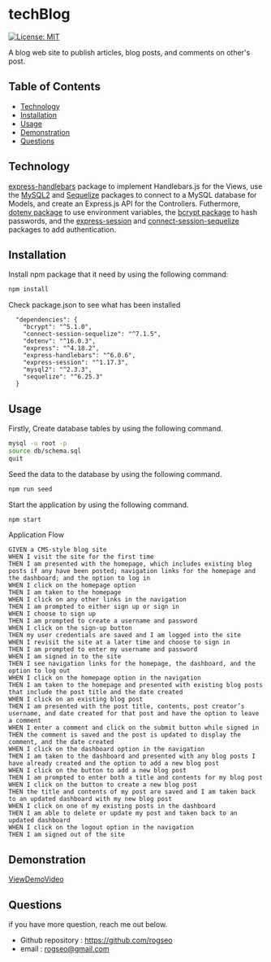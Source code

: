 # techBlog
[![License: MIT](https://img.shields.io/badge/License-MIT-yellow.svg)](https://opensource.org/licenses/MIT)

A blog web site to publish articles, blog posts, and comments on other's post.

## Table of Contents
- [Technology](#technology)
- [Installation](#installation)
- [Usage](#usage)
- [Demonstration](#demonstration)
- [Questions](#questions)

## Technology
[express-handlebars](https://www.npmjs.com/package/express-handlebars) package to implement Handlebars.js for the Views, use the [MySQL2](https://www.npmjs.com/package/mysql2) and [Sequelize](https://www.npmjs.com/package/sequelize) packages to connect to a MySQL database for Models, and create an Express.js API for the Controllers.
Futhermore, [dotenv package](https://www.npmjs.com/package/dotenv) to use environment variables, the [bcrypt package](https://www.npmjs.com/package/bcrypt) to hash passwords, and the [express-session](https://www.npmjs.com/package/express-session) and [connect-session-sequelize](https://www.npmjs.com/package/connect-session-sequelize) packages to add authentication.

## Installation
Install npm package that it need by using the following command:
```bash
npm install
```
Check package.json to see what has been installed
```
  "dependencies": {
    "bcrypt": "^5.1.0",
    "connect-session-sequelize": "^7.1.5",
    "dotenv": "^16.0.3",
    "express": "^4.18.2",
    "express-handlebars": "^6.0.6",
    "express-session": "^1.17.3",
    "mysql2": "^2.3.3",
    "sequelize": "^6.25.3"
  }
```

## Usage

Firstly, Create database tables by using the following command.
```zsh
mysql -u root -p  
source db/schema.sql
quit
```
Seed the data to the database by using the following command.
```zsh
npm run seed
```
Start the application by using the following command.
```zsh
npm start
```
Application Flow
```
GIVEN a CMS-style blog site
WHEN I visit the site for the first time
THEN I am presented with the homepage, which includes existing blog posts if any have been posted; navigation links for the homepage and the dashboard; and the option to log in
WHEN I click on the homepage option
THEN I am taken to the homepage
WHEN I click on any other links in the navigation
THEN I am prompted to either sign up or sign in
WHEN I choose to sign up
THEN I am prompted to create a username and password
WHEN I click on the sign-up button
THEN my user credentials are saved and I am logged into the site
WHEN I revisit the site at a later time and choose to sign in
THEN I am prompted to enter my username and password
WHEN I am signed in to the site
THEN I see navigation links for the homepage, the dashboard, and the option to log out
WHEN I click on the homepage option in the navigation
THEN I am taken to the homepage and presented with existing blog posts that include the post title and the date created
WHEN I click on an existing blog post
THEN I am presented with the post title, contents, post creator’s username, and date created for that post and have the option to leave a comment
WHEN I enter a comment and click on the submit button while signed in
THEN the comment is saved and the post is updated to display the comment, and the date created
WHEN I click on the dashboard option in the navigation
THEN I am taken to the dashboard and presented with any blog posts I have already created and the option to add a new blog post
WHEN I click on the button to add a new blog post
THEN I am prompted to enter both a title and contents for my blog post
WHEN I click on the button to create a new blog post
THEN the title and contents of my post are saved and I am taken back to an updated dashboard with my new blog post
WHEN I click on one of my existing posts in the dashboard
THEN I am able to delete or update my post and taken back to an updated dashboard
WHEN I click on the logout option in the navigation
THEN I am signed out of the site
```


## Demonstration
[ViewDemoVideo](https://watch.screencastify.com/v/Cr3hHx2Q5x5ykmhKmfgU)

## Questions
if you have more question, reach me out below.
* Github repository : https://github.com/rogseo
* email : rogseo@gmail.com


